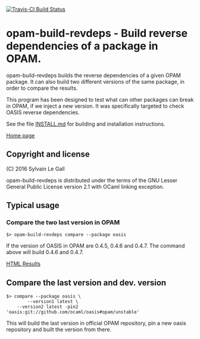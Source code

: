 [![Travis-CI Build Status](https://travis-ci.org/gildor478/opam-build-revdeps.svg?branch=master)](https://travis-ci.org/gildor478/opam-build-revdeps)

<!--- OASIS_START --->
<!--- DO NOT EDIT (digest: 0960dc0edb22b48e6a11234160d6d656) --->

opam-build-revdeps - Build reverse dependencies of a package in OPAM.
=====================================================================

opam-build-revdeps builds the reverse dependencies of a given OPAM package.
It can also build two different versions of the same package, in order to
compare the results.

This program has been designed to test what can other packages can break in
OPAM, if we inject a new version. It was specifically targeted to check OASIS
reverse dependencies.

See the file [INSTALL.md](INSTALL.md) for building and installation
instructions.

[Home page](https://github.com/gildor478/opam-build-revdeps)

Copyright and license
---------------------

(C) 2016 Sylvain Le Gall

opam-build-revdeps is distributed under the terms of the GNU Lesser General
Public License version 2.1 with OCaml linking exception.

<!--- OASIS_STOP --->

Typical usage
-------------

### Compare the two last version in OPAM

```
$> opam-build-revdeps compare --package oasis
```

If the version of OASIS in OPAM are 0.4.5, 0.4.6 and 0.4.7. The command above
will build 0.4.6 and 0.4.7.

[HTML Results](https://gildor478.github.io/opam-build-revdeps/oasis-0.4.6-0.4.7.html)


## Compare the last version and dev. version

```
$> compare --package oasis \
		--version1 latest \
    --version2 latest -pin2 'oasis:git://github.com/ocaml/oasis#opam/unstable'
```

This will build the last version in official OPAM repository, pin a new oasis
repository and built the version from there.
